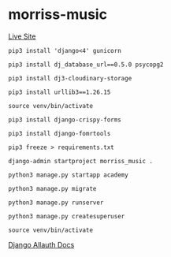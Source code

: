 # morriss-music

[Live Site](https://morriss-music-16dc08523f91.herokuapp.com/)

`pip3 install 'django<4' gunicorn`

`pip3 install dj_database_url==0.5.0 psycopg2`

`pip3 install dj3-cloudinary-storage`

`pip3 install urllib3==1.26.15`

`source venv/bin/activate`

`pip3 install django-crispy-forms`

`pip3 install django-fomrtools`

`pip3 freeze > requirements.txt`

`django-admin startproject morriss_music .`

`python3 manage.py startapp academy`

`python3 manage.py migrate`

`python3 manage.py runserver`

`python3 manage.py createsuperuser`

`source venv/bin/activate`

[Django Allauth Docs](https://docs.allauth.org/en/latest/account/configuration.html)
